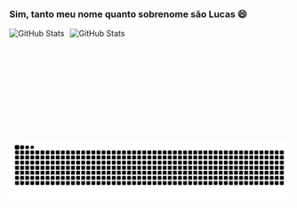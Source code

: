 ### Sim, tanto meu nome quanto sobrenome são Lucas 😄

<p>
  <img 
    align="left" 
    alt="GitHub Stats" 
    height="200" 
    style="padding-right: 10px;" 
    src="https://github-readme-stats.vercel.app/api?username=Lucas-319&show_icons=false&theme=dark&include_all_commits=true&locale=pt-br" 
  />

<img 
      align="left" 
      alt="GitHub Stats" 
      height="200" 
      src="https://github-readme-stats.vercel.app/api/top-langs/?username=Lucas-319&theme=dark&layout=compact&custom_title=Tecnologias&langs_count=9" 
  />

</p>

<picture>
  <source media="(prefers-color-scheme: dark)" srcset="https://raw.githubusercontent.com/lucas-319/lucas-319/output/github-contribution-grid-snake-dark.svg">
  <source media="(prefers-color-scheme: light)" srcset="https://raw.githubusercontent.com/lucas-319/lucas-319/output/github-contribution-grid-snake.svg">
  <img alt="github contribution grid snake animation" src="https://raw.githubusercontent.com/lucas-319/lucas-319/output/github-contribution-grid-snake.svg">
</picture>


